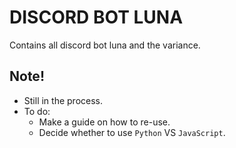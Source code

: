 # DISCORD BOT LUNA

Contains all discord bot luna and the variance.

## Note!

- Still in the process.
- To do:
  - Make a guide on how to re-use.
  - Decide whether to use `Python` VS `JavaScript`.
